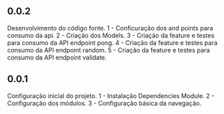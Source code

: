 ## 0.0.2
Desenvolvimento do código fonte.
1 - Conficuração dos and points para consumo da api.
2 - Criação dos Models.
3 - Criação da feature e testes para consumo da API endpoint pong.
4 - Criação da feature e testes para consumo da API endpoint random.
5 - Criação da feature e testes para consumo da API endpoint validate.

## 0.0.1
Configuração inicial do projeto.
1 - Instalação Dependencies Module.
2 - Configuração dos módulos.
3 - Configuração básica da navegação.
